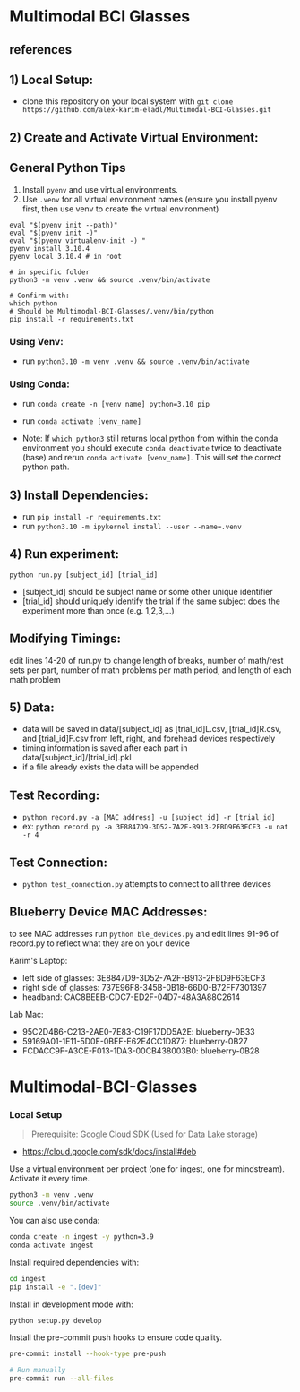 # Multimodal BCI Glasses

## references
## 1) Local Setup:

 * clone this repository on your local system with `git clone https://github.com/alex-karim-eladl/Multimodal-BCI-Glasses.git`


## 2) Create and Activate Virtual Environment:

## General Python Tips

1. Install `pyenv` and use virtual environments.
2. Use `.venv` for all virtual environment names (ensure you install pyenv first, then use venv to create the virtual environment)

```
eval "$(pyenv init --path)"
eval "$(pyenv init -)"
eval "$(pyenv virtualenv-init -) "
pyenv install 3.10.4
pyenv local 3.10.4 # in root

# in specific folder
python3 -m venv .venv && source .venv/bin/activate

# Confirm with:
which python
# Should be Multimodal-BCI-Glasses/.venv/bin/python
pip install -r requirements.txt
```
### Using Venv:
 * run `python3.10 -m venv .venv && source .venv/bin/activate`

### Using Conda:
 * run `conda create -n [venv_name] python=3.10 pip`
 * run `conda activate [venv_name]`

 * Note: If `which python3` still returns local python from within the conda environment you should execute `conda deactivate` twice to deactivate (base) and rerun `conda activate [venv_name]`. This will set the correct python path.


## 3) Install Dependencies:
 * run `pip install -r requirements.txt`
 * run `python3.10 -m ipykernel install --user --name=.venv`


## 4) Run experiment:

 `python run.py [subject_id] [trial_id]`

 * [subject_id] should be subject name or some other unique identifier
 * [trial_id] should uniquely identify the trial if the same subject does the experiment more than once (e.g. 1,2,3,...)

## Modifying Timings:
edit lines 14-20 of run.py to change length of breaks, number of math/rest sets per part, number of math problems per math period, and length of each math problem

## 5) Data:
* data will be saved in data/[subject_id] as [trial_id]L.csv, [trial_id]R.csv, and [trial_id]F.csv from left, right, and forehead devices respectively
* timing information is saved after each part in data/[subject_id]/[trial_id].pkl
* if a file already exists the data will be appended


## Test Recording:
 * `python record.py -a [MAC address] -u [subject_id] -r [trial_id]`
 * ex: `python record.py -a 3E8847D9-3D52-7A2F-B913-2FBD9F63ECF3 -u nat -r 4`

## Test Connection:
 * `python test_connection.py` attempts to connect to all three devices

## Blueberry Device MAC Addresses:
to see MAC addresses run `python ble_devices.py` and edit lines 91-96 of record.py to reflect what they are on your device

Karim's Laptop:
 * left side of glasses: 3E8847D9-3D52-7A2F-B913-2FBD9F63ECF3
 * right side of glasses: 737E96F8-345B-0B18-66D0-B72FF7301397
 * headband: CAC8BEEB-CDC7-ED2F-04D7-48A3A88C2614

Lab Mac:
 * 95C2D4B6-C213-2AE0-7E83-C19F17DD5A2E: blueberry-0B33
 * 59169A01-1E11-5D0E-0BEF-E62E4CC1D877: blueberry-0B27
 * FCDACC9F-A3CE-F013-1DA3-00CB438003B0: blueberry-0B28


# Multimodal-BCI-Glasses
 ### Local Setup

> Prerequisite: Google Cloud SDK (Used for Data Lake storage)

- <https://cloud.google.com/sdk/docs/install#deb>

Use a virtual environment per project (one for ingest, one for mindstream). Activate it every time.

```bash
python3 -m venv .venv
source .venv/bin/activate
```

You can also use conda:

```bash
conda create -n ingest -y python=3.9
conda activate ingest
```

Install required dependencies with:

```bash
cd ingest
pip install -e ".[dev]"
```

Install in development mode with:

```bash
python setup.py develop
```

Install the pre-commit push hooks to ensure code quality.

```bash
pre-commit install --hook-type pre-push

# Run manually
pre-commit run --all-files
```
